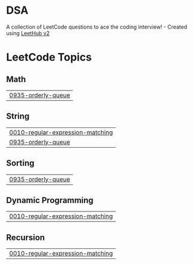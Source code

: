 # DSA
A collection of LeetCode questions to ace the coding interview! - Created using [LeetHub v2](https://github.com/arunbhardwaj/LeetHub-2.0)

<!---LeetCode Topics Start-->
# LeetCode Topics
## Math
|  |
| ------- |
| [0935-orderly-queue](https://github.com/Mohitsinghparmarg/DSA/tree/master/0935-orderly-queue) |
## String
|  |
| ------- |
| [0010-regular-expression-matching](https://github.com/Mohitsinghparmarg/DSA/tree/master/0010-regular-expression-matching) |
| [0935-orderly-queue](https://github.com/Mohitsinghparmarg/DSA/tree/master/0935-orderly-queue) |
## Sorting
|  |
| ------- |
| [0935-orderly-queue](https://github.com/Mohitsinghparmarg/DSA/tree/master/0935-orderly-queue) |
## Dynamic Programming
|  |
| ------- |
| [0010-regular-expression-matching](https://github.com/Mohitsinghparmarg/DSA/tree/master/0010-regular-expression-matching) |
## Recursion
|  |
| ------- |
| [0010-regular-expression-matching](https://github.com/Mohitsinghparmarg/DSA/tree/master/0010-regular-expression-matching) |
<!---LeetCode Topics End-->
